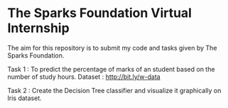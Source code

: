 # The Sparks Foundation Virtual Internship

The aim for this repository is to submit my code and tasks given by The Sparks Foundation.

Task 1 : To predict the percentage of marks of an student based on the number of study hours.
Dataset : http://bit.ly/w-data

Task 2 : Create the Decision Tree classifier and visualize it graphically on Iris dataset.
